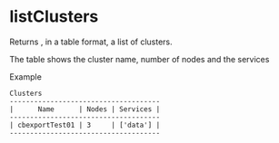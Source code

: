 #  listClusters 
Returns , in a table format, a list of clusters.  

The table shows the cluster name, number of nodes and the services

Example
```
Clusters
-------------------------------------
|      Name      | Nodes | Services |
-------------------------------------
| cbexportTest01 | 3     | ['data'] |
-------------------------------------
```
